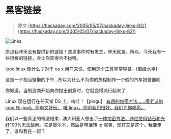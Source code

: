 # 黑客链接

> 原文:[https://hackaday.com/2005/05/07/hackaday-links-82/](https://hackaday.com/2005/05/07/hackaday-links-82/)

![Links](../Images/2afea0c783d4b860457d46de5d446dd2.png)

原谅我昨天没有提供新的链接！突发事件时有发生，昨天就是。所以，今天我有一些很棒的链接，会让你笑得合不拢嘴。

ipod linux 像什么？对于 os x 用户来说，使用[这个工具](http://ipodlinuxinstl.sourceforge.net/)非常容易。[超级水平]

这是一个相当慵懒的下午…所以为什么不为你的旅程制作一个假的汽车报警器呢

你知道，当制造商开始向你抛出创意时，它就变得流行起来了

Linux 现在运行在任天堂 DS 上。呜哇！【pingu】
[有趣的加密方法……很老派的](http://www.bitsastuff.bravehost.com/davinci.html)
[ipod 转 ipod。简单又好玩。](http://www.themodgods.com/2005/03/podshanking-physical-pod-on-pod.htm)
[哦 linux，你对我们很好。我们为你喝彩。](http://www.newsfactor.com/story.xhtml?story_id=34392)

我们以一些真正的奇迹结束…澳大利亚人想出了[一种加密方法，通过使用钻石和光纤](http://slashdot.org/search.pl?tid=93)100%无法破解。先是墨尔本，然后是电话转 ip 服务，现在又是这个。我要走了，谁和我在一起？